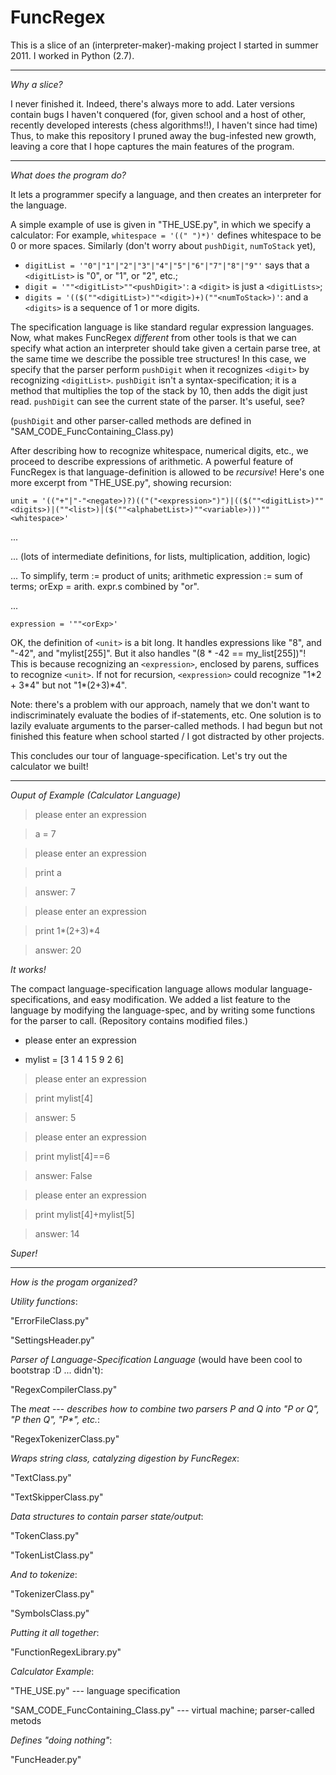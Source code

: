 FuncRegex
=========



This is a slice of an (interpreter-maker)-making project I started in summer 2011. I worked in Python (2.7). 


************
*Why a slice?*


I never finished it.
Indeed, there's always more to add. Later versions contain bugs I haven't conquered
(for, given school and a host of other, recently developed interests (chess algorithms!!), I haven't since had time)
Thus, to make this repository I pruned away the bug-infested new growth,
leaving a core that I hope captures the main features of the program.


************
*What does the program do?*

It lets a programmer specify a language, and then creates an interpreter for the language.

A simple example of use is given in "THE_USE.py", in which we specify a calculator:
For example, `whitespace = '((" ")*)'` defines whitespace to be 0 or more spaces.
Similarly (don't worry about `pushDigit`, `numToStack` yet),

* `digitList = '"0"|"1"|"2"|"3"|"4"|"5"|"6"|"7"|"8"|"9"'` says that a `<digitList>` is "0", or "1", or "2", etc.;
* `digit = '""<digitList>""<pushDigit>'`: a `<digit>` is just a `<digitLists>`;
* `digits = '(($(""<digitList>)""<digit>)+)(""<numToStack>)'`: and a `<digits>` is a sequence of 1 or more digits.

The specification language is like standard regular expression languages.
Now, what makes FuncRegex _different_ from other tools is that we can specify
what action an interpreter should take given a certain parse tree, at the same time we describe
the possible tree structures! In this case, we specify that the parser perform `pushDigit`
when it recognizes `<digit>` by recognizing `<digitList>`. `pushDigit` isn't a syntax-specification; it is a
method that multiplies the top of the stack by 10, then adds the digit just read.
`pushDigit` can see the current state of the parser.
It's useful, see?

(`pushDigit` and other parser-called methods are defined in "SAM\_CODE\_FuncContaining_Class.py)

After describing how to recognize whitespace, numerical digits, etc.,
we proceed to describe expressions of arithmetic. A powerful feature of FuncRegex is that language-definition
is allowed to be _recursive_! Here's one more excerpt from "THE_USE.py", showing recursion:

`unit = '(("+"|"-"<negate>)?)(("("<expression>")")|(($(""<digitList>)""<digits>)|(""<list>)|($(""<alphabetList>)""<variable>)))""<whitespace>'`

...

... (lots of intermediate definitions, for lists, multiplication, addition, logic)

... To simplify, term := product of units; arithmetic expression := sum of terms; orExp = arith. expr.s combined by "or".

...

`expression = '""<orExp>'`

OK, the definition of `<unit>` is a bit long. It handles expressions like "8", and "-42", and "mylist[255]".
But it also handles "(8 * -42 == my_list[255])"! This is because recognizing an `<expression>`, enclosed by parens,
suffices to recognize `<unit>`. If not for recursion, `<expression>` could recognize "1\*2 + 3\*4" but not "1\*(2+3)\*4".

Note: there's a problem with our approach, namely that we don't want to
indiscriminately evaluate the bodies of if-statements, etc. One solution is to lazily evaluate arguments to the
parser-called methods. I had begun but not finished this feature when school started / I got distracted by other projects. 

This concludes our tour of language-specification. Let's try out the calculator we built!

************
*Ouput of Example (Calculator Language)*

> please enter an expression

> a = 7

> please enter an expression

> print a

> answer: 7

> please enter an expression

> print 1*(2+3)*4

> answer: 20

_It works!_

The compact language-specification language allows modular language-specifications, and easy modification.
We added a list feature to the language by modifying the language-spec, and by 
writing some functions for the parser to call. (Repository contains modified files.)

* please enter an expression

* mylist = [3 1 4 1 5 9 2 6]

> please enter an expression

> print mylist[4]

> answer: 5

> please enter an expression

> print mylist[4]==6

> answer: False

> please enter an expression

> print mylist[4]+mylist[5]

> answer: 14

_Super!_

************
*How is the progam organized?*

_Utility functions_:

"ErrorFileClass.py"

"SettingsHeader.py"

_Parser of Language-Specification Language_ (would have been cool to bootstrap :D ... didn't):

"RegexCompilerClass.py"

The _meat_ --- _describes how to combine two parsers P and Q into "P or Q", "P then Q", "P*", etc._:

"RegexTokenizerClass.py"

_Wraps string class, catalyzing digestion by FuncRegex_:

"TextClass.py"

"TextSkipperClass.py"

_Data structures to contain parser state/output_:

"TokenClass.py"

"TokenListClass.py"

_And to tokenize_:

"TokenizerClass.py"

"SymbolsClass.py"

_Putting it all together_:

"FunctionRegexLibrary.py"

_Calculator Example_:

"THE_USE.py" --- language specification

"SAM\_CODE\_FuncContaining_Class.py" --- virtual machine; parser-called metods

_Defines "doing nothing"_:

"FuncHeader.py"
